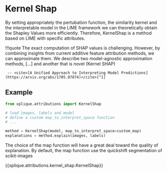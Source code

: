 # Kernel Shap

By setting appropriately the pertubation function, the similarity kernel and the interpretable
model in the LIME framework we can theoretically obtain the Shapley Values more efficiently.
Therefore, KernelShap is a method based on LIME with specific attributes.

!!!quote
    The exact computation of SHAP values is challenging. However, by combining insights from current
    additive feature attribution methods, we can approximate them. We describe two model-agnostic
    approximation methods, \[...] and another that is novel (Kernel SHAP)

     -- <cite>[A Unified Approach to Interpreting Model Predictions](https://arxiv.org/abs/1705.07874)</cite>[^1]

## Example

```python
from xplique.attributions import KernelShap

# load images, labels and model
# define a custom map_to_interpret_space function
# ...

method = KernelShap(model, map_to_interpret_space=custom_map)
explanations = method.explain(images, labels)
```

The choice of the map function will have a great deal toward the quality of explanation.
By default, the map function use the quickshift segmentation of scikit-images

{{xplique.attributions.kernel_shap.KernelShap}}


[^1]: [A Unified Approach to Interpreting Model Predictions](https://arxiv.org/abs/1705.07874)
